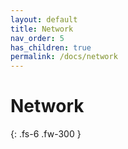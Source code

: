 ```yaml
---
layout: default
title: Network
nav_order: 5
has_children: true
permalink: /docs/network
---
```


# Network

{: .fs-6 .fw-300 }